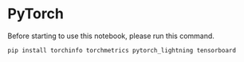 # PyTorch

Before starting to use this notebook, please run this command.
```
pip install torchinfo torchmetrics pytorch_lightning tensorboard
```